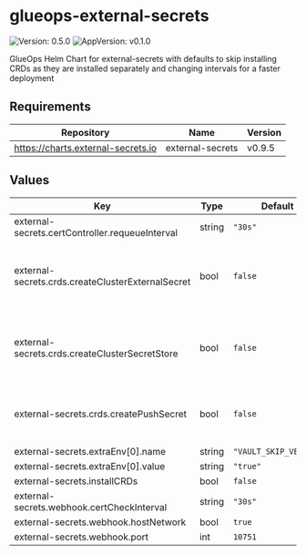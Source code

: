 # glueops-external-secrets

![Version: 0.5.0](https://img.shields.io/badge/Version-0.5.0-informational?style=flat-square) ![AppVersion: v0.1.0](https://img.shields.io/badge/AppVersion-v0.1.0-informational?style=flat-square)

GlueOps Helm Chart for external-secrets with defaults to skip installing CRDs as they are installed separately and changing intervals for a faster deployment

## Requirements

| Repository | Name | Version |
|------------|------|---------|
| https://charts.external-secrets.io | external-secrets | v0.9.5 |

## Values

| Key | Type | Default | Description |
|-----|------|---------|-------------|
| external-secrets.certController.requeueInterval | string | `"30s"` |  |
| external-secrets.crds.createClusterExternalSecret | bool | `false` | If true, create CRDs for Cluster External Secret. |
| external-secrets.crds.createClusterSecretStore | bool | `false` | If true, create CRDs for Cluster Secret Store. |
| external-secrets.crds.createPushSecret | bool | `false` | If true, create CRDs for Push Secret. |
| external-secrets.extraEnv[0].name | string | `"VAULT_SKIP_VERIFY"` |  |
| external-secrets.extraEnv[0].value | string | `"true"` |  |
| external-secrets.installCRDs | bool | `false` |  |
| external-secrets.webhook.certCheckInterval | string | `"30s"` |  |
| external-secrets.webhook.hostNetwork | bool | `true` |  |
| external-secrets.webhook.port | int | `10751` |  |
